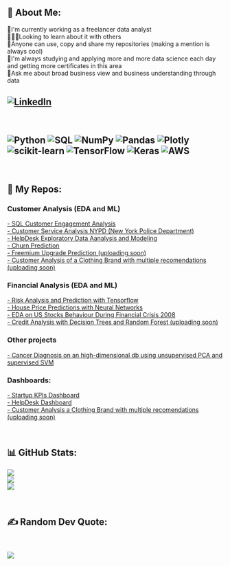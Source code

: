 ## 💫 About Me:
🔭I'm currently working as a freelancer data analyst<br>🧑‍🤝‍🧑Looking to learn about it with others<br>🤝Anyone can use, copy and share my repositories (making a mention is always cool)<br>🌱I'm always studying and applying more and more data science each day and getting more certificates in this area<br>💬Ask me about broad business view and business understanding through data<br>

## [![LinkedIn](https://img.shields.io/badge/LinkedIn-%230077B5.svg?logo=linkedin&logoColor=white)](https://linkedin.com/in/https://www.linkedin.com/in/luiz-furtado-dev/) 

<br>

## ![Python](https://img.shields.io/badge/python-3670A0?style=for-the-badge&logo=python&logoColor=ffdd54)  ![SQL](https://img.shields.io/badge/-SQL-blue?style=for-the-badge&logo) ![NumPy](https://img.shields.io/badge/numpy-%23013243.svg?style=for-the-badge&logo=numpy&logoColor=white) ![Pandas](https://img.shields.io/badge/pandas-%23150458.svg?style=for-the-badge&logo=pandas&logoColor=white) ![Plotly](https://img.shields.io/badge/Plotly-%233F4F75.svg?style=for-the-badge&logo=plotly&logoColor=white) ![scikit-learn](https://img.shields.io/badge/scikit--learn-%23F7931E.svg?style=for-the-badge&logo=scikit-learn&logoColor=white) ![TensorFlow](https://img.shields.io/badge/TensorFlow-%23FF6F00.svg?style=for-the-badge&logo=TensorFlow&logoColor=white) ![Keras](https://img.shields.io/badge/Keras-%23D00000.svg?style=for-the-badge&logo=Keras&logoColor=white) ![AWS](https://img.shields.io/badge/AWS-%23FF9900.svg?style=for-the-badge&logo=amazon-aws&logoColor=white)

<br>

## 📂 My Repos:

### Customer Analysis (EDA and ML)
[- SQL Customer Engagement Analysis](https://github.com/TSLSouth/SQL-Customer-Engagement-Analysis) <br>
[- Customer Service Analysis NYPD (New York Police Department)](https://github.com/TSLSouth/Customer-Service-Analysis-NYPD) <br>
[- HelpDesk Exploratory Data Aanalysis and Modeling](https://github.com/TSLSouth/HelpDesk-EDA-ML-Dashboard) <br>
[- Churn Prediction](https://github.com/TSLSouth/Churn-Prediction) <br>
[- Freemium Upgrade Prediction (uploading soon)]() <br>
[- Customer Analysis of a Clothing Brand with multiple recomendations (uploading soon)]() <br>

### Financial Analysis (EDA and ML)
[- Risk Analysis and Prediction with Tensorflow ](https://github.com/TSLSouth/Risk-Analysis-Prediction-with-Tensorflow) <br>
[- House Price Predictions with Neural Networks](https://github.com/TSLSouth/House-Price-Predictions-with-Neural-Network) <br>
[- EDA on US Stocks Behaviour During Financial Crisis 2008](https://github.com/TSLSouth/EDA-on-US-Stocks-Behaviour-During-Financial-Crisis-2008) <br>
[- Credit Analysis with Decision Trees and Random Forest (uploading soon)]() <br>

### Other projects
[- Cancer Diagnosis on an high-dimensional db using unsupervised PCA and supervised SVM](https://github.com/TSLSouth/Cancer-Diagnosis-high-dimensional-db-using-PCA-and-SVM)

### Dashboards:
[- Startup KPIs Dashboard](https://github.com/TSLSouth/Startup-KPIs-Dashboard) <br>
[- HelpDesk Dashboard](https://github.com/TSLSouth/HelpDesk-EDA-ML-Dashboard) <br>
[- Customer Analysis a Clothing Brand with multiple recomendations (uploading soon)]() <br>

<br>

## 📊 GitHub Stats:
![](https://github-readme-stats.vercel.app/api?username=TSLSouth&theme=dark&hide_border=false&include_all_commits=true&count_private=true)<br/>
![](https://github-readme-streak-stats.herokuapp.com/?user=TSLSouth&theme=dark&hide_border=false)<br/>
![](https://github-readme-stats.vercel.app/api/top-langs/?username=TSLSouth&theme=dark&hide_border=false&include_all_commits=true&count_private=true&layout=compact)

<br>

##  ✍️ Random Dev Quote:

<br>

![](https://quotes-github-readme.vercel.app/api?type=horizontal&theme=dark)

<br>

<!-- Proudly created with GPRM ( https://gprm.itsvg.in ) -->

